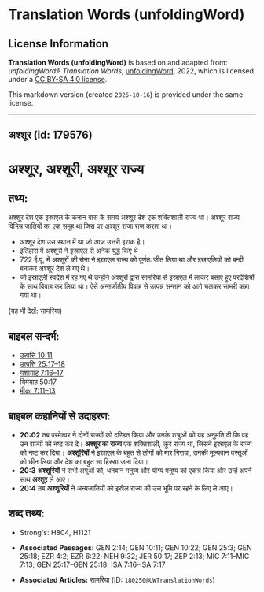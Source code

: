 # Translation Words (unfoldingWord)

## License Information

**Translation Words (unfoldingWord)** is based on and adapted from: _unfoldingWord® Translation Words_, [unfoldingWord](https://unfoldingword.org/utw), 2022, which is licensed under a [CC BY-SA 4.0 license](https://creativecommons.org/licenses/by-sa/4.0/legalcode.en).

This markdown version (created `2025-10-16`) is provided under the same license.



--------------------------------

## अश्शूर (id: 179576)

अश्शूर, अश्शूरी, अश्शूर राज्य
=============================

तथ्य:
-----

अश्शूर देश एक इस्राएल के कनान वास के समय अश्शूर देश एक शक्तिशाली राज्य था। अश्शूर राज्य विभिन्न जातियों का एक समूह था जिस पर अश्शूर राजा राज करता था।

* अश्शूर देश उस स्थान में था जो आज उत्तरी इराक है।
* इतिहास में अश्शूरों ने इस्राएल से अनेक युद्ध किए थे।
* 722 ई.पू. में अश्शूरों की सेना ने इस्राएल राज्य को पूर्णतः जीत लिया था और इस्राएलियों को बन्दी बनाकर अश्शूर देश ले गए थे।
* जो इस्राएली स्वदेश में रह गए थे उन्होंने अश्शूरों द्वारा सामरिया से इस्राएल में लाकर बसाए हुए परदेशियों के साथ विवाह कर लिया था। ऐसे अन्तर्जातीय विवाह से उत्पन्न सन्तान को आगे चलकर सामरी कहा गया था।

(यह भी देखें: सामरिया)

बाइबल सन्दर्भ:
--------------

* [उत्पत्ति 10:11](https://ref.ly/Gen10:11)
* [उत्पत्ति 25:17–18](https://ref.ly/Gen25:17-Gen25:18)
* [यशायाह 7:16–17](https://ref.ly/Isa7:16-Isa7:17)
* [यिर्मयाह 50:17](https://ref.ly/Jer50:17)
* [मीका 7:11–13](https://ref.ly/Mic7:11-Mic7:13)

बाइबल कहानियों से उदाहरण:
-------------------------

* **20:02** तब परमेश्वर ने दोनों राज्यों को दण्डित किया और उनके शत्रुओं को यह अनुमति दी कि वह उन राज्यों को नष्ट कर दे। **अश्शूर का राज्य** एक शक्तिशाली, क्रूर राज्य था, जिसने इस्राएल के राज्य को नष्ट कर दिया। **अश्शूरियों** ने इस्राएल के बहुत से लोगों को मार गिराया, उनकी मूल्यवान वस्तुओं को छीन लिया और देश का बहुत सा हिस्सा जला दिया।
* **20:3** **अश्शूरियों** ने सभी अगुओं को, धनवान मनुष्य और योग्य मनुष्य को एकत्र किया और उन्हें अपने साथ **अश्शूर** ले आए।
* **20:4** तब **अश्शूरियों** ने अन्यजातियों को इस्रैल राज्य की उस भूमि पर रहने के लिए ले आए।

शब्द तथ्य:
----------

* Strong's: H804, H1121

* **Associated Passages:** GEN 2:14; GEN 10:11; GEN 10:22; GEN 25:3; GEN 25:18; EZR 4:2; EZR 6:22; NEH 9:32; JER 50:17; ZEP 2:13; MIC 7:11–MIC 7:13; GEN 25:17–GEN 25:18; ISA 7:16–ISA 7:17
* **Associated Articles:** सामरिया (ID: `180250@UWTranslationWords`)

